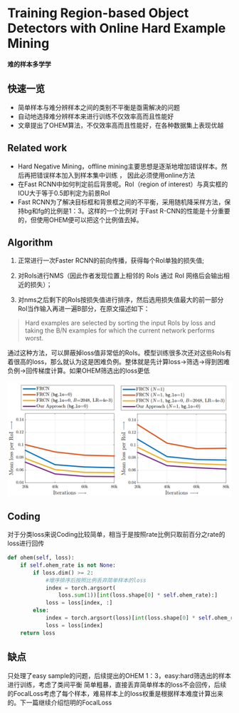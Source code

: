 # Training Region-based Object Detectors with Online Hard Example Mining

**难的样本多学学**

## 快速一览
- 简单样本与难分辨样本之间的类别不平衡是亟需解决的问题
- 自动地选择难分辨样本来进行训练不仅效率高而且性能好
- 文章提出了OHEM算法，不仅效率高而且性能好，在各种数据集上表现优越

## Related work
- Hard Negative Mining，offline mining主要思想是逐渐地增加错误样本。然后再把错误样本加入到样本集中训练 ， 因此必须使用online方法
- 在Fast RCNN中如何判定前后背景呢。RoI（region of interest）与真实框的IOU大于等于0.5即判定为前景RoI
- Fast RCNN为了解决目标框和背景框之间的不平衡，采用随机降采样方法，保持bg和fg的比例是1：3。这样的一个比例对 于Fast R-CNN的性能是十分重要的，但使用OHEM便可以把这个比例值去掉。

## Algorithm
1. 正常进行一次Faster RCNN的前向传播，获得每个RoI单独的损失值;

2. 对RoIs进行NMS（因此作者发现位置上相邻的 RoIs 通过 RoI 网络后会输出相近的损失）；

3. 对nms之后剩下的RoIs按损失值进行排序，然后选用损失值最大的前一部分RoI当作输入再进一遍B部分，在原文描述如下：

> Hard examples are selected by sorting the input RoIs by loss and taking the B/N examples for which the current network performs worst.

通过这种方法，可以屏蔽掉loss值非常低的RoIs。模型训练很多次还对这些RoIs有着很高的loss，那么就认为这是困难负例。整体就是先计算loss->筛选->得到困难负例->回传梯度计算。如果OHEM筛选出的loss更低

![](file/OHEM.png)

## Coding

对于分类loss来说Coding比较简单，相当于是按照rate比例只取前百分之rate的loss进行回传

```python
def ohem(self, loss):
    if self.ohem_rate is not None:
        if loss.dim() >= 2:
            #增序排序后按照比例丢弃简单样本的loss
            index = torch.argsort(
                loss.sum(1))[int(loss.shape[0] * self.ohem_rate):]
            loss = loss[index, :]
        else:
            index = torch.argsort(loss)[int(loss.shape[0] * self.ohem_rate):]
            loss = loss[index]
    return loss
```

## 缺点

只处理了easy sample的问题，后续提出的OHEM 1：3，easy:hard筛选出的样本进行训练，考虑了类间平衡
简单粗暴，直接丢弃简单样本的loss不会回传，后续的FocalLoss考虑了每个样本，难易样本上的loss权重是根据样本难度计算出来的。下一篇继续介绍恺明的FocalLoss